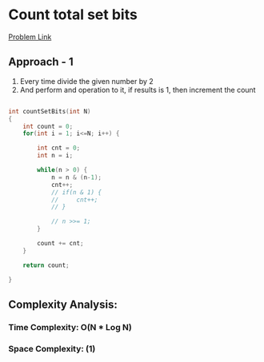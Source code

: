 # Count total set bits

[Problem Link](https://www.geeksforgeeks.org/problems/count-total-set-bits-1587115620/1)

## Approach - 1

1. Every time divide the given number by 2
2. And perform and operation to it, if results is 1, then increment the count

```c++

int countSetBits(int N)
{
    int count = 0;
    for(int i = 1; i<=N; i++) {

        int cnt = 0;
        int n = i;

        while(n > 0) {
            n = n & (n-1);
            cnt++;
            // if(n & 1) {
            //     cnt++;
            // }

            // n >>= 1;
        }

        count += cnt;
    }

    return count;

}

```

## Complexity Analysis:

### Time Complexity: O(N \* Log N)

### Space Complexity: (1)
